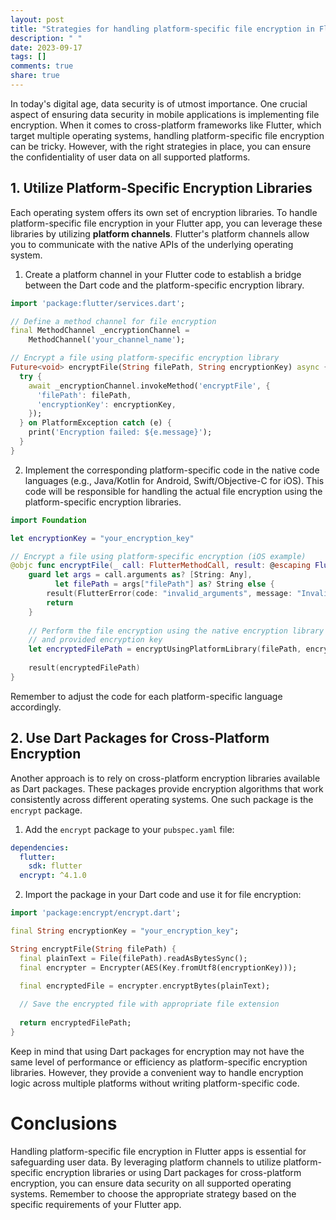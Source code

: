 ```yaml
---
layout: post
title: "Strategies for handling platform-specific file encryption in Flutter apps."
description: " "
date: 2023-09-17
tags: []
comments: true
share: true
---
```


In today's digital age, data security is of utmost importance. One crucial aspect of ensuring data security in mobile applications is implementing file encryption. When it comes to cross-platform frameworks like Flutter, which target multiple operating systems, handling platform-specific file encryption can be tricky. However, with the right strategies in place, you can ensure the confidentiality of user data on all supported platforms.

## 1. Utilize Platform-Specific Encryption Libraries

Each operating system offers its own set of encryption libraries. To handle platform-specific file encryption in your Flutter app, you can leverage these libraries by utilizing **platform channels**. Flutter's platform channels allow you to communicate with the native APIs of the underlying operating system.

1. Create a platform channel in your Flutter code to establish a bridge between the Dart code and the platform-specific encryption library.

```dart
import 'package:flutter/services.dart';

// Define a method channel for file encryption
final MethodChannel _encryptionChannel =
    MethodChannel('your_channel_name');

// Encrypt a file using platform-specific encryption library
Future<void> encryptFile(String filePath, String encryptionKey) async {
  try {
    await _encryptionChannel.invokeMethod('encryptFile', {
      'filePath': filePath,
      'encryptionKey': encryptionKey,
    });
  } on PlatformException catch (e) {
    print('Encryption failed: ${e.message}');
  }
}
```

2. Implement the corresponding platform-specific code in the native code languages (e.g., Java/Kotlin for Android, Swift/Objective-C for iOS). This code will be responsible for handling the actual file encryption using the platform-specific encryption libraries.

```swift
import Foundation

let encryptionKey = "your_encryption_key"

// Encrypt a file using platform-specific encryption (iOS example)
@objc func encryptFile(_ call: FlutterMethodCall, result: @escaping FlutterResult) {
    guard let args = call.arguments as? [String: Any],
          let filePath = args["filePath"] as? String else {
        result(FlutterError(code: "invalid_arguments", message: "Invalid arguments", details: nil))
        return
    }
    
    // Perform the file encryption using the native encryption library
    // and provided encryption key
    let encryptedFilePath = encryptUsingPlatformLibrary(filePath, encryptionKey)
    
    result(encryptedFilePath)
}
```

Remember to adjust the code for each platform-specific language accordingly.

## 2. Use Dart Packages for Cross-Platform Encryption

Another approach is to rely on cross-platform encryption libraries available as Dart packages. These packages provide encryption algorithms that work consistently across different operating systems. One such package is the `encrypt` package.

1. Add the `encrypt` package to your `pubspec.yaml` file:

```yaml
dependencies:
  flutter:
    sdk: flutter
  encrypt: ^4.1.0
```

2. Import the package in your Dart code and use it for file encryption:

```dart
import 'package:encrypt/encrypt.dart';

final String encryptionKey = "your_encryption_key";

String encryptFile(String filePath) {
  final plainText = File(filePath).readAsBytesSync();
  final encrypter = Encrypter(AES(Key.fromUtf8(encryptionKey)));

  final encryptedFile = encrypter.encryptBytes(plainText);
  
  // Save the encrypted file with appropriate file extension
  
  return encryptedFilePath;
}
```

Keep in mind that using Dart packages for encryption may not have the same level of performance or efficiency as platform-specific encryption libraries. However, they provide a convenient way to handle encryption logic across multiple platforms without writing platform-specific code.

# Conclusions

Handling platform-specific file encryption in Flutter apps is essential for safeguarding user data. By leveraging platform channels to utilize platform-specific encryption libraries or using Dart packages for cross-platform encryption, you can ensure data security on all supported operating systems. Remember to choose the appropriate strategy based on the specific requirements of your Flutter app.